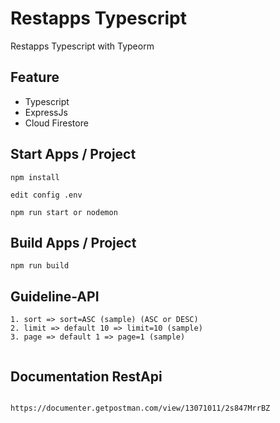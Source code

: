 # Restapps Typescript

Restapps Typescript with Typeorm

## Feature

- Typescript
- ExpressJs
- Cloud Firestore

## Start Apps / Project

```
npm install

edit config .env

npm run start or nodemon
```

## Build Apps / Project

```
npm run build

```

## Guideline-API

```
1. sort => sort=ASC (sample) (ASC or DESC)
2. limit => default 10 => limit=10 (sample)
3. page => default 1 => page=1 (sample)


```

## Documentation RestApi

```

https://documenter.getpostman.com/view/13071011/2s847MrrBZ
```
